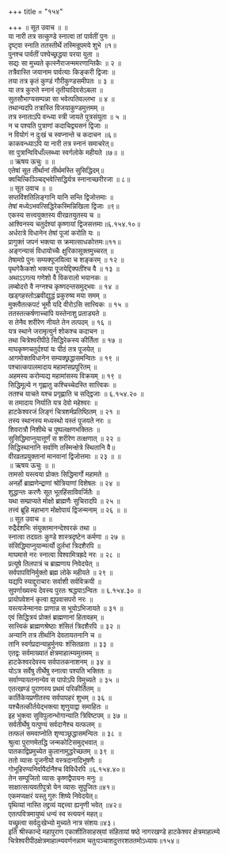 +++
title = "१५४"

+++
॥ सूत उवाच ॥ ॥  
या नारी तत्र सत्कुण्डे स्नात्वा तां पार्वतीं पुनः ॥  
दृष्ट्वा स्नाति ततस्तीर्थे तस्मिन्रूपमये शुभे ॥१॥  
पुनश्च पार्वतीं पश्येच्छ्रद्धया परया युता ॥  
सद्यः सा मुच्यते कृत्स्नैराजन्ममरणान्तिकैः ॥ २ ॥  
तत्रैवास्ति जयानाम पार्वत्याः किङ्करी द्विजाः ॥  
तया तत्र कृतं कुण्डं गौरीकुण्डसमीपतः ॥ ३ ॥  
या तत्र कुरुते स्नानं तृतीयादिवसेऽबला ॥  
सुतसौभाग्यसम्पन्ना सा भवेत्पतिवल्लभा ॥ ४ ॥  
तथान्यदपि तत्रास्ति विजयाकुण्डमुत्तमम् ॥  
तत्र स्नाताऽपि वन्ध्या स्त्री जायते पुत्रसंयुता ॥ ५ ॥  
न च पश्यति पुत्राणां कदाचिद्व्यसनं द्विजाः ॥  
न वियोगं न दुःखं च स्वप्नान्ते च कदाचन ॥६॥  
काकवन्ध्याऽपि या नारी तत्र स्नानं समाचरेत्॥  
सा पुत्रान्विविधाँल्लब्ध्वा स्वर्गलोके महीयते ॥७॥ ॥  
॥ ऋषय ऊचुः ॥ ॥  
एतेषां सूत तीर्थानां तीर्थमस्ति सुसिद्धिदम्॥  
क्वचित्किञ्ञ्चिद्भवेत्सिद्धिर्यत्र स्नानाच्छरीरजा ॥ ८॥  
॥ सूत उवाच ॥ ॥  
सप्तविंशतिलिङ्गानि यानि सन्ति द्विजोत्तमाः ॥  
तेषां मध्येऽभवत्सिद्धिरेकस्मिन्निखिला द्विजाः ॥९॥  
एकस्य सत्त्वयुक्तस्य वीरव्रतयुतस्य च ॥  
आश्विनस्य चतुर्दश्यां कृष्णायां द्विजसत्तमाः॥६.१५४.१०॥  
अर्धरात्रे विधानेन तेषां पूजां करोति यः ॥  
प्रागुक्तं जपनं भक्त्या स क्रमात्साधकोत्तमः॥११॥  
अङ्गन्यासं विधायोच्चैः क्षुरिकासूक्तमुच्चरत् ॥  
तेषामग्रे पुनः सम्यक्पूजयित्वा च शङ्करम् ॥ १२ ॥  
पृथगेकैकशो भक्त्या पूजयेद्दिक्पतींश्च वै ॥ १३ ॥  
अथाऽऽगत्य गणेशो वै विकरालो भयानकः ॥  
लम्बोदरो वै नग्नश्च कृष्णदन्तसमुद्भवः ॥ १४ ॥  
खड्गहस्तोऽब्रवीद्युद्धं प्रकुरुष्व मया समम् ॥  
मुक्त्वैतत्कपटं भूमौ यदि वीरोऽसि सात्त्विकः ॥ १५ ॥  
ततस्तत्कर्षणाच्चापि यस्तेनाशु प्रताड्यते ॥  
स तेनैव शरीरेण नीयते तेन तत्पदम् ॥ १६ ॥  
यत्र स्थाने जरामृत्युर्न शोकश्च कदाचन ॥  
तथा चित्रेश्वरीपीठे सिद्धिरेकस्य कीर्तिता ॥ १७ ॥  
माघकृष्णचतुर्दश्यां यः पीठं तत्र पूजयेत् ॥  
आगमोक्तविधानेन सम्यक्छ्रद्धासमन्वितः ॥ १९ ॥  
पश्चात्कपालमादाय महामांसप्रपूरितम् ॥  
अहमस्य करोम्यद्य महामांसस्य विक्रयम् ॥ १९ ॥  
सिद्धिमूल्ये न गृह्णातु कश्चिच्चेदस्ति सात्त्विकः ॥  
ततश्च याचते यश्च प्रगृह्णाति च सद्द्विजाः ॥ ६.१५४.२० ॥  
स तमादाय निर्याति यत्र देवो महेश्वरः ॥  
हाटकेश्वरजं लिङ्गं चित्रशर्मप्रतिष्ठितम् ॥ २१ ॥  
तस्य स्थानस्य मध्यस्थो यस्तं पूजयते नरः ॥  
शिवरात्रौ निशीथे च पुष्पलक्षणभक्तितः ॥  
सुसिद्धिमाप्नुयात्तूर्णं स शरीरेण तत्क्षणात् ॥ २२ ॥  
सिद्धिस्थानानि सर्वाणि तस्मिन्क्षेत्रे स्थितानि वै॥  
वीरव्रतप्रयुक्तानां मानवानां द्विजोत्तमाः ॥ २३ ॥ ॥  
॥ ऋषय ऊचुः ॥ ॥  
तामसो यस्त्वया प्रोक्तः सिद्धिमार्गो महामते ॥  
अनर्हो ब्राह्मणेन्द्राणां श्रोत्रियाणां विशेषतः ॥ २४ ॥  
शुद्धान्तः करणैः सूत भूतहिंसाविवर्जितैः ॥  
यथा सम्प्राप्यते मोक्षो ब्राह्मणैः सुचिरादपि ॥ २५ ॥  
तत्त्वं ब्रूहि महाभाग मोक्षोपायं द्विजन्मनाम् ॥ २६ ॥ ॥  
॥ सूत उवाच ॥ ॥  
रुद्रैर्दशभिः संयुक्तमानन्देश्वरकं तथा ॥  
स्नात्वा तदग्रतः कुण्डे शास्त्रदृष्टेन कर्मणा ॥ २७ ॥  
संसिद्धिमाप्नुयान्मर्त्यो दुर्लभां त्रिदशैरपि ॥  
माघमासे नरः स्नात्वा विश्वामित्रह्रदे नरः ॥ २८ ॥  
प्रत्यूषे तिलपात्रं च ब्राह्मणाय निवेदयेत् ॥  
सर्वपापविनिर्मुक्तो ब्रह्म लोके महीयते ॥ २९ ॥  
यद्यपि स्याद्दुराचारः सर्वाशी सर्वविक्रयी ॥  
सुपर्णाख्यस्य देवस्य पुरतः श्रद्धयाऽन्वितः ॥ ६.१५४.३० ॥  
प्रायोपवेशनं कृत्वा ह्युपवासपरो नरः ॥  
यस्त्यजेन्मानवः प्राणान्न स भूयोऽभिजायते ॥ ३१ ॥  
एवं सिद्धित्रयं प्रोक्तं ब्राह्मणानां हितावहम् ॥  
सात्त्विकं ब्राह्मणश्रेष्ठाः शंसितं त्रिदशैरपि ॥ ३२ ॥  
अन्यानि तत्र तीर्थानि देवतायतनानि च ॥  
तानि स्वर्गप्रदान्याहुर्मुनयः शंसितव्रताः ॥ ३३ ॥  
एतद्वः सर्वमाख्यातं क्षेत्रमाहात्म्यमुत्तमम् ॥  
हाटकेश्वरदेवस्य सर्वपातकनाशनम् ॥ ३४ ॥  
योऽत्र सर्वेषु तीर्थेषु स्नात्वा पश्यति भक्तितः ॥  
सर्वाण्यायतनान्येव स पापोऽपि विमुच्यते ॥ ३५ ॥  
एतत्खण्डं पुराणस्य प्रथमं परिकीर्तितम् ॥  
कार्तिकेयप्रणीतस्य सर्वपापहरं शुभम् ॥ ३६ ॥  
यश्चैतत्कीर्तयेद्भक्त्या शृणुयाद्वा समाहितः ॥  
इह भुक्त्वा सुविपुलान्भोगान्याति त्रिविष्टपम् ॥ ३७ ॥  
सर्वतीर्थेषु यत्पुण्यं सर्वदानैश्च यत्फलम् ॥  
तत्फलं समवाप्नोति शृण्वञ्छ्रद्धासमन्वितः ॥ ३८ ॥  
श्रुत्वा पुराणमेतद्धि जन्मकोटिसमुद्भवात् ॥  
पातकाद्विप्रमुच्येत कुलानामुद्धरेच्छतम् ॥ ३९ ॥  
ततो व्यासः पूजनीयो वस्त्रदानादिभूषणैः ॥  
गोभूहिरण्यनिर्वापैर्दानैश्च विविधैरपि ॥६.१५४.४०॥  
तेन सम्पूजितो व्यासः कृष्णद्वैपायनः मनुः ॥  
साक्षात्सत्यवतीपुत्रो येन व्यासः सुपूजितः॥४१॥  
एकमप्यक्षरं यस्तु गुरुः शिष्ये निवेदयेत्॥  
पृथिव्यां नास्ति तद्द्रव्यं यद्दत्त्वा ह्यनृणी भवेत् ॥४२॥  
एतत्पवित्रमायुष्यं धन्यं स्व स्त्ययनं महत्॥  
यच्छ्रुत्वा सर्वदुःखेभ्यो मुच्यते नात्र संशयः॥४३।  
इति श्रीस्कान्दे महापुराण एकाशीतिसाहस्र्यां संहितायां षष्ठे नागरखण्डे हाटकेश्वर क्षेत्रमाहात्म्ये चित्रेश्वरीपीठक्षेत्रमाहात्म्यवर्णनन्नाम चतुःपञ्चाशदुत्तरशततमोऽध्यायः॥१५४॥